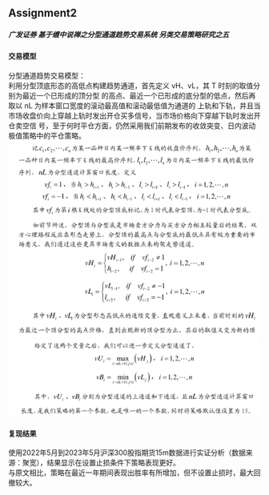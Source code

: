 ## Assignment2  
##### 广发证券  基于缠中说禅之分型通道趋势交易系统  另类交易策略研究之五


#### 交易模型  
分型通道趋势交易模型：  
利用分型顶底形态的高低点构建趋势通道，首先定义 vH、vL，其 T 时刻的取值分别为最近一个已形成的顶分型
的高点、最近一个已形成的底分型的低点，然后再取以 nL 为样本窗口宽度的滚动最高值和滚动最低值为通道的
上轨和下轨，并且当市场收盘价向上穿越上轨时发出开仓买多信号，当市场价格向下穿越下轨时发出开仓卖空信
号，至于何时平仓方面，仍然采用我们前期发布的收敛突变、日内波动极值策略中的平仓策略。
![指标](./指标.png "指标")  
![指标2](./指标2.png "指标2")  
![指标3](./指标3.png "指标3")  




#### 复现结果
使用2022年5月到2023年5月沪深300股指期货15m数据进行实证分析（数据来源：聚宽），结果显示在设置止损条件下策略表现更好。  
与原文相比，策略在最近一年期间表现出胜率有所增加，但不设置止损时，最大回撤较大。
